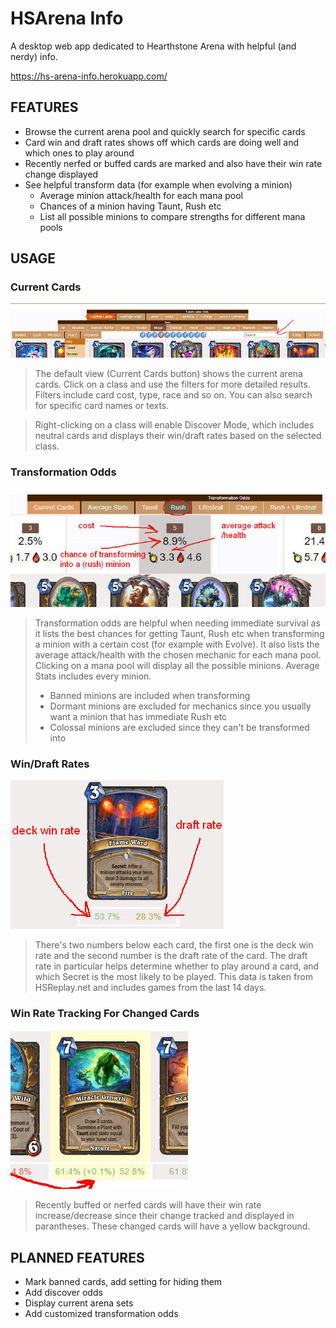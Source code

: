 # HSArena Info
A desktop web app dedicated to Hearthstone Arena with helpful (and nerdy) info.

https://hs-arena-info.herokuapp.com/
 
## FEATURES
- Browse the current arena pool and quickly search for specific cards
- Card win and draft rates shows off which cards are doing well and which ones to play around
- Recently nerfed or buffed cards are marked and also have their win rate change displayed
- See helpful transform data (for example when evolving a minion)
  - Average minion attack/health for each mana pool
  - Chances of a minion having Taunt, Rush etc
  - List all possible minions to compare strengths for different mana pools

## USAGE
### Current Cards
![Site overview](images/readme/rotation.jpg)
>The default view (Current Cards button) shows the current arena cards. Click on a class and use the filters for more detailed results. Filters include card cost, type, race and so on. You can also search for specific card names or texts.

>Right-clicking on a class will enable Discover Mode, which includes neutral cards and displays their win/draft rates based on the selected class.
### Transformation Odds

![Site overview](images/readme/odds.jpg)
>Transformation odds are helpful when needing immediate survival as it lists the best chances for getting Taunt, Rush etc when transforming a minion with a certain cost (for example with Evolve). It also lists the average attack/health with the chosen mechanic for each mana pool. Clicking on a mana pool will display all the possible minions. Average Stats includes every minion.
>- Banned minions are included when transforming
>- Dormant minions are excluded for mechanics since you usually want a minion that has immediate Rush etc
>- Colossal minions are excluded since they can't be transformed into

### Win/Draft Rates
![Site overview](images/readme/card.jpg)
>There's two numbers below each card, the first one is the deck win rate and the second number is the draft rate of the card. The draft rate in particular helps determine whether to play around a card, and which Secret is the most likely to be played. This data is taken from HSReplay.net and includes games from the last 14 days.

### Win Rate Tracking For Changed Cards
![Site overview](images/readme/tracking.jpg)
>Recently buffed or nerfed cards will have their win rate increase/decrease since their change tracked and displayed in parantheses. These changed cards will have a yellow background.

## PLANNED FEATURES
- Mark banned cards, add setting for hiding them
- Add discover odds
- Display current arena sets
- Add customized transformation odds
